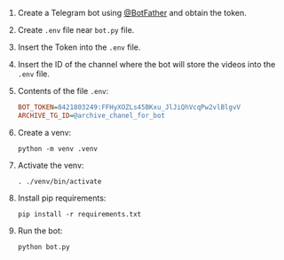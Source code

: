 1. Create a Telegram bot using [@BotFather](https://botfather.t.me/) and obtain the token.
2. Create `.env` file near `bot.py` file.
3. Insert the Token into the `.env` file.
4. Insert the ID of the channel where the bot will store the videos into the `.env` file.
5. Contents of the file `.env`:
    ```ini
   BOT_TOKEN=8421803249:FFHyXOZLs45BKxu_JlJiQhVcqPw2vlBlgvV
   ARCHIVE_TG_ID=@archive_chanel_for_bot
   ```
   
6. Create a venv: 
   ```shell
   python -m venv .venv
   ```
   
7. Activate the venv:  
   ```shell
   . ./venv/bin/activate
   ```
   
8. Install pip requirements: 
   ```shell
   pip install -r requirements.txt
   ```
   
9. Run the bot:
   ```shell
   python bot.py
   ```